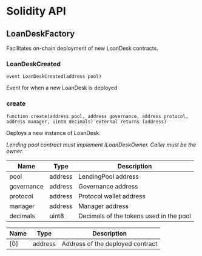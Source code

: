 # Solidity API

## LoanDeskFactory

Facilitates on-chain deployment of new LoanDesk contracts.

### LoanDeskCreated

```solidity
event LoanDeskCreated(address pool)
```

Event for when a new LoanDesk is deployed

### create

```solidity
function create(address pool, address governance, address protocol, address manager, uint8 decimals) external returns (address)
```

Deploys a new instance of LoanDesk.

_Lending pool contract must implement ILoanDeskOwner.
     Caller must be the owner._

| Name | Type | Description |
| ---- | ---- | ----------- |
| pool | address | LendingPool address |
| governance | address | Governance address |
| protocol | address | Protocol wallet address |
| manager | address | Manager address |
| decimals | uint8 | Decimals of the tokens used in the pool |

| Name | Type | Description |
| ---- | ---- | ----------- |
| [0] | address | Address of the deployed contract |

